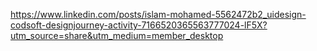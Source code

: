https://www.linkedin.com/posts/islam-mohamed-5562472b2_uidesign-codsoft-designjourney-activity-7166520365563777024-lF5X?utm_source=share&utm_medium=member_desktop
